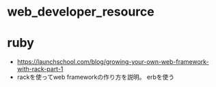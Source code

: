 # web_developer_resource

# ruby
- https://launchschool.com/blog/growing-your-own-web-framework-with-rack-part-1
- rackを使ってweb frameworkの作り方を説明。 erbを使う
